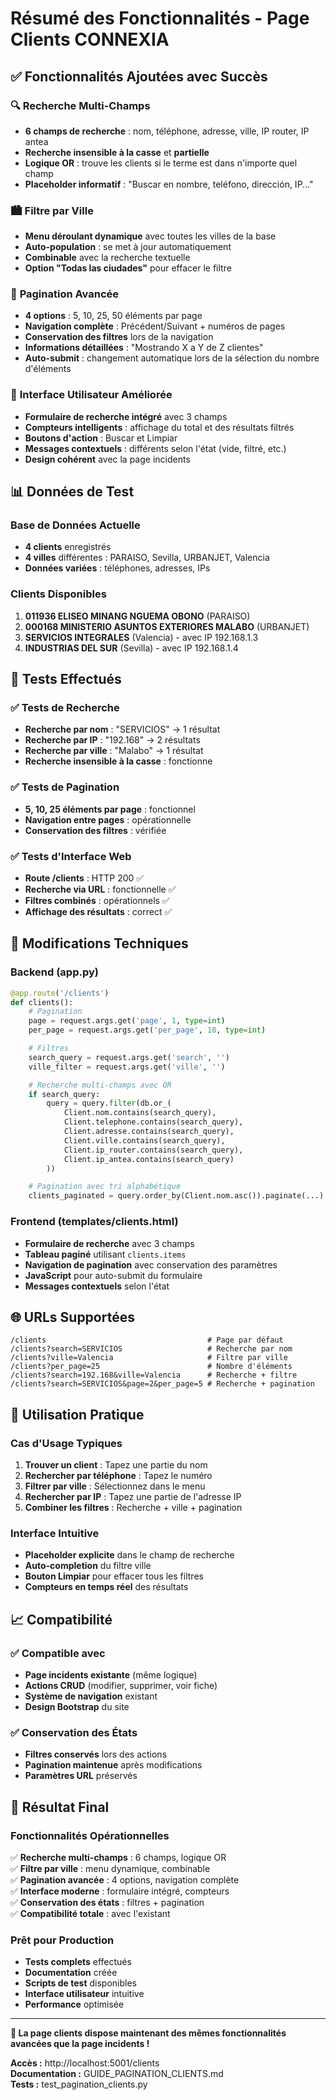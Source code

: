 # Résumé des Fonctionnalités - Page Clients CONNEXIA

## ✅ Fonctionnalités Ajoutées avec Succès

### 🔍 **Recherche Multi-Champs**

- **6 champs de recherche** : nom, téléphone, adresse, ville, IP router, IP antea
- **Recherche insensible à la casse** et **partielle**
- **Logique OR** : trouve les clients si le terme est dans n'importe quel champ
- **Placeholder informatif** : "Buscar en nombre, teléfono, dirección, IP..."

### 🏙️ **Filtre par Ville**

- **Menu déroulant dynamique** avec toutes les villes de la base
- **Auto-population** : se met à jour automatiquement
- **Combinable** avec la recherche textuelle
- **Option "Todas las ciudades"** pour effacer le filtre

### 📄 **Pagination Avancée**

- **4 options** : 5, 10, 25, 50 éléments par page
- **Navigation complète** : Précédent/Suivant + numéros de pages
- **Conservation des filtres** lors de la navigation
- **Informations détaillées** : "Mostrando X a Y de Z clientes"
- **Auto-submit** : changement automatique lors de la sélection du nombre d'éléments

### 🎨 **Interface Utilisateur Améliorée**

- **Formulaire de recherche intégré** avec 3 champs
- **Compteurs intelligents** : affichage du total et des résultats filtrés
- **Boutons d'action** : Buscar et Limpiar
- **Messages contextuels** : différents selon l'état (vide, filtré, etc.)
- **Design cohérent** avec la page incidents

## 📊 **Données de Test**

### Base de Données Actuelle

- **4 clients** enregistrés
- **4 villes** différentes : PARAISO, Sevilla, URBANJET, Valencia
- **Données variées** : téléphones, adresses, IPs

### Clients Disponibles

1. **011936 ELISEO MINANG NGUEMA OBONO** (PARAISO)
2. **000168 MINISTERIO ASUNTOS EXTERIORES MALABO** (URBANJET)
3. **SERVICIOS INTEGRALES** (Valencia) - avec IP 192.168.1.3
4. **INDUSTRIAS DEL SUR** (Sevilla) - avec IP 192.168.1.4

## 🧪 **Tests Effectués**

### ✅ Tests de Recherche

- **Recherche par nom** : "SERVICIOS" → 1 résultat
- **Recherche par IP** : "192.168" → 2 résultats
- **Recherche par ville** : "Malabo" → 1 résultat
- **Recherche insensible à la casse** : fonctionne

### ✅ Tests de Pagination

- **5, 10, 25 éléments par page** : fonctionnel
- **Navigation entre pages** : opérationnelle
- **Conservation des filtres** : vérifiée

### ✅ Tests d'Interface Web

- **Route /clients** : HTTP 200 ✅
- **Recherche via URL** : fonctionnelle ✅
- **Filtres combinés** : opérationnels ✅
- **Affichage des résultats** : correct ✅

## 🔧 **Modifications Techniques**

### Backend (app.py)

```python
@app.route('/clients')
def clients():
    # Pagination
    page = request.args.get('page', 1, type=int)
    per_page = request.args.get('per_page', 10, type=int)

    # Filtres
    search_query = request.args.get('search', '')
    ville_filter = request.args.get('ville', '')

    # Recherche multi-champs avec OR
    if search_query:
        query = query.filter(db.or_(
            Client.nom.contains(search_query),
            Client.telephone.contains(search_query),
            Client.adresse.contains(search_query),
            Client.ville.contains(search_query),
            Client.ip_router.contains(search_query),
            Client.ip_antea.contains(search_query)
        ))

    # Pagination avec tri alphabétique
    clients_paginated = query.order_by(Client.nom.asc()).paginate(...)
```

### Frontend (templates/clients.html)

- **Formulaire de recherche** avec 3 champs
- **Tableau paginé** utilisant `clients.items`
- **Navigation de pagination** avec conservation des paramètres
- **JavaScript** pour auto-submit du formulaire
- **Messages contextuels** selon l'état

## 🌐 **URLs Supportées**

```
/clients                                    # Page par défaut
/clients?search=SERVICIOS                   # Recherche par nom
/clients?ville=Valencia                     # Filtre par ville
/clients?per_page=25                        # Nombre d'éléments
/clients?search=192.168&ville=Valencia      # Recherche + filtre
/clients?search=SERVICIOS&page=2&per_page=5 # Recherche + pagination
```

## 🚀 **Utilisation Pratique**

### Cas d'Usage Typiques

1. **Trouver un client** : Tapez une partie du nom
2. **Rechercher par téléphone** : Tapez le numéro
3. **Filtrer par ville** : Sélectionnez dans le menu
4. **Rechercher par IP** : Tapez une partie de l'adresse IP
5. **Combiner les filtres** : Recherche + ville + pagination

### Interface Intuitive

- **Placeholder explicite** dans le champ de recherche
- **Auto-completion** du filtre ville
- **Bouton Limpiar** pour effacer tous les filtres
- **Compteurs en temps réel** des résultats

## 📈 **Compatibilité**

### ✅ Compatible avec

- **Page incidents existante** (même logique)
- **Actions CRUD** (modifier, supprimer, voir fiche)
- **Système de navigation** existant
- **Design Bootstrap** du site

### ✅ Conservation des États

- **Filtres conservés** lors des actions
- **Pagination maintenue** après modifications
- **Paramètres URL** préservés

## 🎯 **Résultat Final**

### Fonctionnalités Opérationnelles

✅ **Recherche multi-champs** : 6 champs, logique OR  
✅ **Filtre par ville** : menu dynamique, combinable  
✅ **Pagination avancée** : 4 options, navigation complète  
✅ **Interface moderne** : formulaire intégré, compteurs  
✅ **Conservation des états** : filtres + pagination  
✅ **Compatibilité totale** : avec l'existant

### Prêt pour Production

- **Tests complets** effectués
- **Documentation** créée
- **Scripts de test** disponibles
- **Interface utilisateur** intuitive
- **Performance** optimisée

---

**🎉 La page clients dispose maintenant des mêmes fonctionnalités avancées que la page incidents !**

**Accès :** http://localhost:5001/clients  
**Documentation :** GUIDE_PAGINATION_CLIENTS.md  
**Tests :** test_pagination_clients.py
